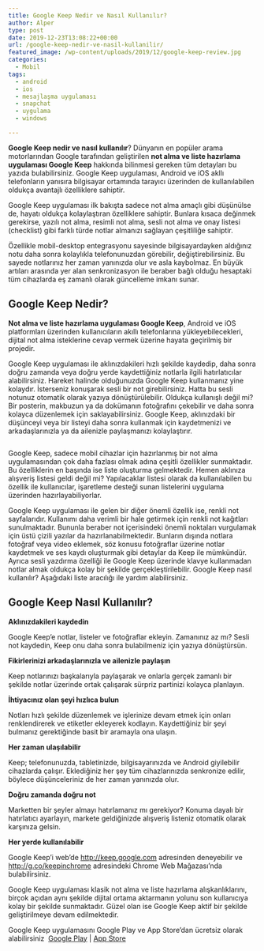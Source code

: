 ```yaml
---
title: Google Keep Nedir ve Nasıl Kullanılır?
author: Alper
type: post
date: 2019-12-23T13:08:22+00:00
url: /google-keep-nedir-ve-nasil-kullanilir/
featured_image: /wp-content/uploads/2019/12/google-keep-review.jpg
categories:
  - Mobil
tags:
  - android
  - ios
  - mesajlaşma uygulaması
  - snapchat
  - uygulama
  - windows

---
```

**Google Keep nedir ve nasıl kullanılır**? Dünyanın en popüler arama motorlarından Google tarafından geliştirilen **not alma ve liste hazırlama uygulaması Google Keep** hakkında bilinmesi gereken tüm detayları bu yazıda bulabilirsiniz. Google Keep uygulaması, Android ve iOS akllı telefonların yanısıra bilgisayar ortamında tarayıcı üzerinden de kullanılabilen oldukça avantajlı özelliklere sahiptir.

Google Keep uygulaması ilk bakışta sadece not alma amaçlı gibi düşünülse de, hayatı oldukça kolaylaştıran özelliklere sahiptir. Bunlara kısaca değinmek gerekirse, yazılı not alma, resimli not alma, sesli not alma ve onay listesi (checklist) gibi farklı türde notlar almanızı sağlayan çeşitliliğe sahiptir.

Özellikle mobil-desktop entegrasyonu sayesinde bilgisayardayken aldığınız notu daha sonra kolaylıkla telefonunuzdan görebilir, değiştirebilirsiniz. Bu sayede notlarınız her zaman yanınızda olur ve asla kaybolmaz. En büyük artıları arasında yer alan senkronizasyon ile beraber bağlı olduğu hesaptaki tüm cihazlarda eş zamanlı olarak güncelleme imkanı sunar.

## Google Keep Nedir?

**Not alma ve liste hazırlama uygulaması Google Keep**, Android ve iOS platformları üzerinden kullanıcıların akıllı telefonlarına yükleyebilecekleri, dijital not alma isteklerine cevap vermek üzerine hayata geçirilmiş bir projedir.

Google Keep uygulaması ile aklınızdakileri hızlı şekilde kaydedip, daha sonra doğru zamanda veya doğru yerde kaydettiğiniz notlarla ilgili hatırlatıcılar alabilirsiniz. Hareket halinde olduğunuzda Google Keep kullanmanız yine kolaydır. İsterseniz konuşarak sesli bir not girebilirsiniz. Hatta bu sesli notunuz otomatik olarak yazıya dönüştürülebilir. Oldukça kullanışlı değil mi? Bir posterin, makbuzun ya da dokümanın fotoğrafını çekebilir ve daha sonra kolayca düzenlemek için saklayabilirsiniz. Google Keep, aklınızdaki bir düşünceyi veya bir listeyi daha sonra kullanmak için kaydetmenizi ve arkadaşlarınızla ya da ailenizle paylaşmanızı kolaylaştırır.<figure class="wp-block-image size-large">

<img src="https://www.murekkep.org/wp-content/uploads/2019/12/google-keep-review.jpg" alt="" class="wp-image-18593" srcset="https://www.murekkep.org/wp-content/uploads/2019/12/google-keep-review.jpg 900w, https://www.murekkep.org/wp-content/uploads/2019/12/google-keep-review-300x182.jpg 300w, https://www.murekkep.org/wp-content/uploads/2019/12/google-keep-review-768x466.jpg 768w" sizes="(max-width: 900px) 100vw, 900px" /> </figure>

Google Keep, sadece mobil cihazlar için hazırlanmış bir not alma uygulamasından çok daha fazlası olmak adına çeşitli özellikler sunmaktadır. Bu özelliklerin en başında ise liste oluşturma gelmektedir. Hemen aklınıza alışveriş listesi geldi değil mi? Yapılacaklar listesi olarak da kullanılabilen bu özellik ile kullanıcılar, işaretleme desteği sunan listelerini uygulama üzerinden hazırlayabiliyorlar.

Google Keep uygulaması ile gelen bir diğer önemli özellik ise, renkli not sayfalarıdır. Kullanımı daha verimli bir hale getirmek için renkli not kağıtları sunulmaktadır. Bununla beraber not içerisindeki önemli noktaları vurgulamak için üstü çizili yazılar da hazırlanabilmektedir. Bunların dışında notlara fotoğraf veya video eklemek, söz konusu fotoğraflar üzerine notlar kaydetmek ve ses kaydı oluşturmak gibi detaylar da Keep ile mümkündür. Ayrıca sesli yazdırma özelliği ile Google Keep üzerinde klavye kullanmadan notlar almak oldukça kolay bir şekilde gerçekleştirilebilir. Google Keep nasıl kullanılır? Aşağıdaki liste aracılığı ile yardım alabilirsiniz.

## Google Keep Nasıl Kullanılır?

**Aklınızdakileri kaydedin**

Google Keep&#8217;e notlar, listeler ve fotoğraflar ekleyin. Zamanınız az mı? Sesli not kaydedin, Keep onu daha sonra bulabilmeniz için yazıya dönüştürsün.

**Fikirlerinizi arkadaşlarınızla ve ailenizle paylaşın**

Keep notlarınızı başkalarıyla paylaşarak ve onlarla gerçek zamanlı bir şekilde notlar üzerinde ortak çalışarak sürpriz partinizi kolayca planlayın.

**İhtiyacınız olan şeyi hızlıca bulun**

Notları hızlı şekilde düzenlemek ve işlerinize devam etmek için onları renklendirerek ve etiketler ekleyerek kodlayın. Kaydettiğiniz bir şeyi bulmanız gerektiğinde basit bir aramayla ona ulaşın.

**Her zaman ulaşılabilir**

Keep; telefonunuzda, tabletinizde, bilgisayarınızda ve Android giyilebilir cihazlarda çalışır. Eklediğiniz her şey tüm cihazlarınızda senkronize edilir, böylece düşünceleriniz de her zaman yanınızda olur.

**Doğru zamanda doğru not**

Marketten bir şeyler almayı hatırlamanız mı gerekiyor? Konuma dayalı bir hatırlatıcı ayarlayın, markete geldiğinizde alışveriş listeniz otomatik olarak karşınıza gelsin.

**Her yerde kullanılabilir**

Google Keep&#8217;i web&#8217;de http://keep.google.com adresinden deneyebilir ve http://g.co/keepinchrome adresindeki Chrome Web Mağazası&#8217;nda bulabilirsiniz.

Google Keep uygulaması klasik not alma ve liste hazırlama alışkanlıklarını, birçok açıdan aynı şekilde dijital ortama aktarmanın yolunu son kullanıcıya kolay bir şekilde sunmaktadır. Güzel olan ise Google Keep aktif bir şekilde geliştirilmeye devam edilmektedir.

Google Keep uygulamasını Google Play ve App Store’dan ücretsiz olarak alabilirsiniz &nbsp;<a href="https://play.google.com/store/apps/details?id=com.google.android.keep&hl=tr" target="_blank" rel="noreferrer noopener" aria-label=" (yeni sekmede açılır)">Google Play</a>&nbsp;|&nbsp;<a href="https://apps.apple.com/us/app/google-keep-notes-and-lists/id1029207872" target="_blank" rel="noreferrer noopener" aria-label=" (yeni sekmede açılır)">App Store</a>

